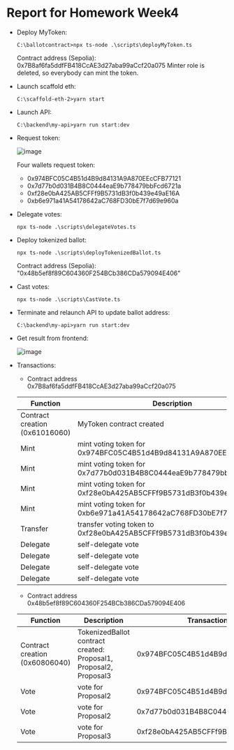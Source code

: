 # Report for Homework Week4
* Deploy MyToken:
  ```
  C:\ballotcontract>npx ts-node .\scripts\deployMyToken.ts
  ```
  Contract address (Sepolia): 0x7B8af6fa5ddfFB418CcAE3d27aba99aCcf20a075
  Minter role is deleted, so everybody can mint the token.

* Launch scaffold eth:
  ```
  C:\scaffold-eth-2>yarn start
  ```

* Launch API:
  ```
  C:\backend\my-api>yarn run start:dev
  ```

* Request token:
  
  ![image](https://github.com/BigBangInfinity/Encode_SolidityBootcamp_Homework/assets/37957341/96ff22ed-20a4-4c8e-854c-0003397b92b9)
  
  Four wallets request token:
  * 0x974BFC05C4B51d4B9d84131A9A870EEcCFB77121
  * 0x7d77b0d031B4B8C0444eaE9b778479bbFcd6721a
  * 0xf28e0bA425AB5CFFf9B5731dB3f0b439e49aE16A
  * 0xb6e971a41A54178642aC768FD30bE7f7d69e960a


* Delegate votes:
  ```
  npx ts-node .\scripts\delegateVotes.ts
  ```
* Deploy tokenized ballot:
  ```
  npx ts-node .\scripts\deployTokenizedBallot.ts
  ```

  Contract address (Sepolia): "0x48b5ef8f89C604360F254BCb386CDa579094E406"
* Cast votes:
  ```
  npx ts-node .\scripts\CastVote.ts
  ```

* Terminate and relaunch API to update ballot address:
  ```
  C:\backend\my-api>yarn run start:dev
  ```

* Get result from frontend:

  ![image](https://github.com/BigBangInfinity/Encode_SolidityBootcamp_Homework/assets/37957341/272f5f05-c236-4d83-b3a1-fbd8ae255c40)

* Transactions:
  * Contract address 0x7B8af6fa5ddfFB418CcAE3d27aba99aCcf20a075
    
   | Function | Description | Transaction from account | TransactionHash |
   | --- | --- | --- | --- |
   | Contract creation (0x61016060) | MyToken contract created | 0x974BFC05C4B51d4B9d84131A9A870EEcCFB77121 | 0x209c2ab85ae2cf7bd8f5d11d6d4ad685860ea180362776b6c7d230d0b71cee1f |
   | Mint | mint voting token for 0x974BFC05C4B51d4B9d84131A9A870EEcCFB77121 | 0x974BFC05C4B51d4B9d84131A9A870EEcCFB77121 | 0x42bbe6bd35867236b8b16a6917ebbd8ddcea77c25701400efc737184f500b473 |
   | Mint | mint voting token for 0x7d77b0d031B4B8C0444eaE9b778479bbFcd6721a | 0x7d77b0d031B4B8C0444eaE9b778479bbFcd6721a | 0x9370d11583660cc0a5d79f5c06552d99a4a51ad965bf6eca9d0028dc3b97e219 |
   | Mint | mint voting token for 0xf28e0bA425AB5CFFf9B5731dB3f0b439e49aE16A | 0xf28e0bA425AB5CFFf9B5731dB3f0b439e49aE16A | 0x9f47ed6425db12539090bf1f678107b2c27a29d1ecdd8e83eb2303e23dbc45bf |
   | Mint | mint voting token for 0xb6e971a41A54178642aC768FD30bE7f7d69e960a | 0xb6e971a41A54178642aC768FD30bE7f7d69e960a | 0x1f42186888cd8481cbfa4b24c8dd1f02b4627e6e39423bd5480c5ae6975a5c1b |
   | Transfer | transfer voting token to 0xf28e0bA425AB5CFFf9B5731dB3f0b439e49aE16A | 0xb6e971a41A54178642aC768FD30bE7f7d69e960a | 0x0bb98c2a6611316658eb7132c073c2937b1801084fb0f45587e3e3cb326a791c |
   | Delegate | self-delegate vote | 0x974BFC05C4B51d4B9d84131A9A870EEcCFB77121 | 0xbcab71e926ba202604b4de3288cefeb1aaf1b1085f5dfc7a14528021c39cb5db |
   | Delegate | self-delegate vote | 0x7d77b0d031B4B8C0444eaE9b778479bbFcd6721a | 0xb3c37d595d72ba04865e35041c0ebad07c747af4522cc280d83dc307d29258de |
   | Delegate | self-delegate vote | 0xf28e0bA425AB5CFFf9B5731dB3f0b439e49aE16A | 0xad4f30e865a51c50a74973dff040d2c9843dee7550008af4e84881c1ce8706fb |
   | Delegate | self-delegate vote | 0xb6e971a41A54178642aC768FD30bE7f7d69e960a | 0x2f611e4a373eb1eeda96e0ccea787c782d84ee20897cd4f5c16c1ba1c774d6b6 |

  * Contract address 0x48b5ef8f89C604360F254BCb386CDa579094E406

   | Function | Description | Transaction from account | TransactionHash |
   | --- | --- | --- | --- |
   | Contract creation (0x60806040) | TokenizedBallot contract created: Proposal1, Proposal2, Proposal3 | 0x974BFC05C4B51d4B9d84131A9A870EEcCFB77121 | 0xec56712728197aeed1408bb9e000deed7ddb109d57ccec561c769ab6b36826e8 |
   | Vote | vote for Proposal2 | 0x974BFC05C4B51d4B9d84131A9A870EEcCFB77121 | 0x97525f91b9b2c511f6153529062c61bf804319510cdd2845017faf3d8691fd3c |
   | Vote | vote for Proposal2 | 0x7d77b0d031B4B8C0444eaE9b778479bbFcd6721a | 0x629afe73a75a02b4b3719911c4fcbe497eede0f3b9df6ba1a50a68981c2ff7c1 |
   | Vote | vote for Proposal3 | 0xf28e0bA425AB5CFFf9B5731dB3f0b439e49aE16A | 0x8fa7c5575b6d83a20f92912e4d8130c491111424833106eb0d6779adb255ff4d

